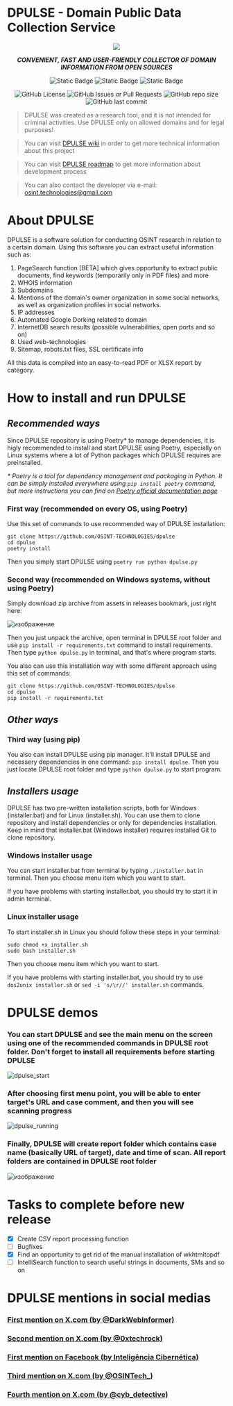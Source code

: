 # DPULSE - Domain Public Data Collection Service 

<p align="center">
  <img src="https://github.com/OSINT-TECHNOLOGIES/dpulse/assets/77023667/fed8d368-7309-4aaa-a82e-2f0b277122de">
</p>

<p align="center">
<b><i>CONVENIENT, FAST AND USER-FRIENDLY COLLECTOR OF DOMAIN INFORMATION FROM OPEN SOURCES</i></b>
</p>

<p align="center">
<img alt="Static Badge" src="https://img.shields.io/badge/v1.0.4-ACTUAL%20VERSION?style=for-the-badge&label=ACTUAL%20VERSION&color=red"> <img alt="Static Badge" src="https://img.shields.io/badge/DOMAIN_OSINT-CATEGORY?style=for-the-badge&label=TOOL%20CATEGORY&color=red"> <img alt="Static Badge" src="https://img.shields.io/badge/CLI-CATEGORY?style=for-the-badge&label=interface%20type&color=red">
</p>
<p align="center">
<img alt="GitHub License" src="https://img.shields.io/github/license/OSINT-TECHNOLOGIES/dpulse?style=for-the-badge&color=red"> <img alt="GitHub Issues or Pull Requests" src="https://img.shields.io/github/issues/OSINT-TECHNOLOGIES/dpulse?style=for-the-badge&color=red"> <img alt="GitHub repo size" src="https://img.shields.io/github/repo-size/OSINT-TECHNOLOGIES/dpulse?style=for-the-badge&color=red"> <img alt="GitHub last commit" src="https://img.shields.io/github/last-commit/OSINT-TECHNOLOGIES/dpulse?style=for-the-badge&color=red">
</p>

> DPULSE was created as a research tool, and it is not intended for criminal activities. Use DPULSE only on allowed domains and for legal purposes!

> You can visit [DPULSE wiki](https://github.com/OSINT-TECHNOLOGIES/dpulse/wiki) in order to get more technical information about this project

> You can visit [DPULSE roadmap](https://github.com/users/OSINT-TECHNOLOGIES/projects/1) to get more information about development process

> You can also contact the developer via e-mail: osint.technologies@gmail.com


# About DPULSE

DPULSE is a software solution for conducting OSINT research in relation to a certain domain. Using this software you can extract useful information such as:
1. PageSearch function [BETA] which gives opportunity to extract public documents, find keywords (temporarily only in PDF files) and more
2. WHOIS information 
3. Subdomains
4. Mentions of the domain's owner organization in some social networks, as well as organization profiles in social networks.
5. IP addresses
6. Automated Google Dorking related to domain
7. InternetDB search results (possible vulnerabilities, open ports and so on)
8. Used web-technologies
9. Sitemap, robots.txt files, SSL certificate info
  
All this data is compiled into an easy-to-read PDF or XLSX report by category.


# How to install and run DPULSE

## _Recommended ways_

Since DPULSE repository is using Poetry* to manage dependencies, it is higly recommended to install and start DPULSE using Poetry, especially on Linux systems where a lot of Python packages which DPULSE requires are preinstalled.

_* Poetry is a tool for dependency management and packaging in Python. It can be simply installed everywhere using `pip install poetry` command, but more instructions you can find on [Poetry official documentation page](https://python-poetry.org/docs/#ci-recommendations)_

### First way (recommended on every OS, using Poetry)

Use this set of commands to use recommended way of DPULSE installation:

  ```
  git clone https://github.com/OSINT-TECHNOLOGIES/dpulse
  cd dpulse
  poetry install
  ```
Then you simply start DPULSE using `poetry run python dpulse.py`

### Second way (recommended on Windows systems, without using Poetry)

Simply download zip archive from assets in releases bookmark, just right here:

![изображение](https://github.com/OSINT-TECHNOLOGIES/dpulse/assets/77023667/bd2ebf09-a31c-4e27-a674-5b602808a667)

Then you just unpack the archive, open terminal in DPULSE root folder and use `pip install -r requirements.txt` command to install requirements. Then type `python dpulse.py` in terminal, and that's where program starts.

You also can use this installation way with some different approach using this set of commands:

  ```
  git clone https://github.com/OSINT-TECHNOLOGIES/dpulse
  cd dpulse
  pip install -r requirements.txt
  ```

## _Other ways_

### Third way (using pip)

You also can install DPULSE using pip manager. It'll install DPULSE and necessery dependencies in one command: `pip install dpulse`. Then you just locate DPULSE root folder and type `python dpulse.py` to start program.

## _Installers usage_

DPULSE has two pre-written installation scripts, both for Windows (installer.bat) and for Linux (installer.sh). You can use them to clone repository and install dependencies or only for dependencies installation. Keep in mind that installer.bat (Windows installer) requires installed Git to clone repository.

### Windows installer usage

You can start installer.bat from terminal by typing `./installer.bat` in terminal. Then you choose menu item which you want to start.

If you have problems with starting installer.bat, you should try to start it in admin terminal.

### Linux installer usage

To start installer.sh in Linux you should follow these steps in your terminal:

  ```
  sudo chmod +x installer.sh
  sudo bash installer.sh
  ```
Then you choose menu item which you want to start.

If you have problems with starting installer.bat, you should try to use `dos2unix installer.sh` or `sed -i 's/\r//' installer.sh` commands.

# DPULSE demos

### You can start DPULSE and see the main menu on the screen using one of the recommended commands in DPULSE root folder. Don't forget to install all requirements before starting DPULSE

![dpulse_start](https://github.com/OSINT-TECHNOLOGIES/dpulse/assets/77023667/2ac7f332-5482-45e4-a0c9-0cc20e0e0ac7)

### After choosing first menu point, you will be able to enter target's URL and case comment, and then you will see scanning progress

![dpulse_running](https://github.com/OSINT-TECHNOLOGIES/dpulse/assets/77023667/27a64244-03f6-4360-b872-64661e68ffb5)

### Finally, DPULSE will create report folder which contains case name (basically URL of target), date and time of scan. All report folders are contained in DPULSE root folder

![изображение](https://github.com/OSINT-TECHNOLOGIES/dpulse/assets/77023667/7de73250-c9b6-4373-b21e-16bbb7a63882)


# Tasks to complete before new release
- [x] Create CSV report processing function
- [ ] Bugfixes
- [x] Find an opportunity to get rid of the manual installation of wkhtmltopdf
- [ ] IntelliSearch function to search useful strings in documents, SMs and so on
      
# DPULSE mentions in social medias

### [First mention on X.com (by @DarkWebInformer)](https://x.com/DarkWebInformer/status/1787583156775759915?t=Ak1W9ddUPpDvLAkVyQG8fQ&s=19)

### [Second mention on X.com (by @0xtechrock)](https://x.com/0xtechrock/status/1804470459741978974?t=us1EVJEECNZdSmSe5CQjQA&s=19)

### [First mention on Facebook (by Inteligência Cibernética)](https://www.facebook.com/osintbrasil/posts/pfbid037ibycZcBWe2MjtV4HiWvRWxyKei8TJ5Ycfxai4TDNHXuwrYkDGuyjDsPow8WUNbyl)

### [Third mention on X.com (by @OSINTech_)](https://x.com/OSINTech_/status/1805902553885888649)

### [Fourth mention on X.com (by @cyb_detective)](https://x.com/cyb_detective/status/1821337404763959487?t=vbyRUeXM2C6gf47l7XvJnQ&s=19)




